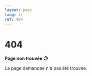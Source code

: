 ```yaml
---
layout: page
lang: fr
ref: 404
---
```


<div class="container">
  <h1>404</h1>

  <p><strong>Page non trouvée &#128533;</strong></p>
  <p>La page demandée n'a pas été trouvée.</p>
</div>
